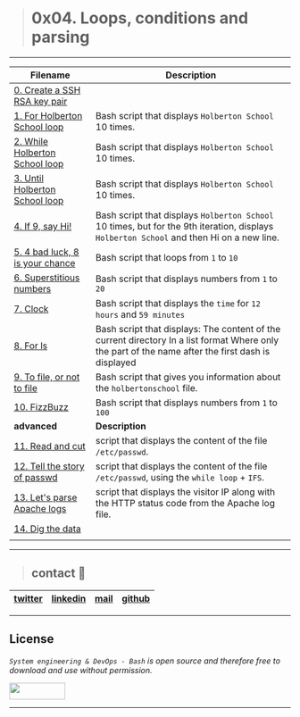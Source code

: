 > # 0x04. Loops, conditions and parsing

---

| **Filename** | **Description** |
|---|---|
| [0. Create a SSH RSA key pair](./0-RSA_public_key.pub) |   |
| [1. For Holberton School loop](./1-for_holberton_school) | Bash script that displays `Holberton School` 10 times.  |
| [2. While Holberton School loop](./2-while_holberton_school) | Bash script that displays `Holberton School` 10 times.  |
| [3. Until Holberton School loop](./3-until_holberton_school) | Bash script that displays `Holberton School` 10 times.  |
| [4. If 9, say Hi!](./4-if_9_say_hi) | Bash script that displays `Holberton School` 10 times, but for the 9th iteration, displays `Holberton School` and then Hi on a new line.  |
| [5. 4 bad luck, 8 is your chance](./5-4_bad_luck_8_is_your_chance) |  Bash script that loops from `1` to `10` |
| [6. Superstitious numbers](./6-superstitious_numbers) | Bash script that displays numbers from `1` to `20` |
| [7. Clock](./7-clock) | Bash script that displays the `time` for `12 hours` and `59 minutes`  |
| [8. For ls](./8-for_ls) | Bash script that displays: The content of the current directory In a list format Where only the part of the name after the first dash is displayed  |
| [9. To file, or not to file](./9-to_file_or_not_to_file) | Bash script that gives you information about the `holbertonschool` file.  |
| [10. FizzBuzz](./10-fizzbuzz) | Bash script that displays numbers from `1` to `100`  |
| **advanced** | **Description** |
| [11. Read and cut](./100-read_and_cut) | script that displays the content of the file `/etc/passwd`.  |
| [12. Tell the story of passwd](./101-tell_the_story_of_passwd) | script that displays the content of the file `/etc/passwd`, using the `while loop` + `IFS`.  |
| [13. Let's parse Apache logs](./102-lets_parse_apache_logs) | script that displays the visitor IP along with the HTTP status code from the Apache log file.  |
| [14. Dig the data](./103-dig_the-data) |   |
|   |   |

---
> ## contact 💬

| [twitter](https://twitter.com/RICARDO1470) | [linkedin](https://www.linkedin.com/in/ricardo-alfonso-camayo/) | [mail](1466@holbertonschool.com) | [github](https://github.com/ricardo1470/README/blob/master/README.md) |
|---|---|---|---|

---

## License
*`System engineering & DevOps - Bash` is open source and therefore free to download and use without permission.*

<a href="url"><img src="https://www.holbertonschool.com/holberton-logo.png" align="middle" width="100" height="30"></a>

---
